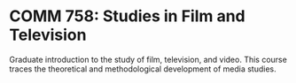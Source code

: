 # COMM 758: Studies in Film and Television

Graduate introduction to the study of film, television, and video. This course traces the theoretical and methodological development of media studies.